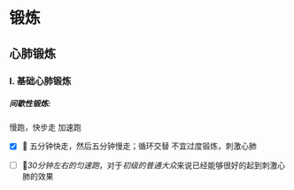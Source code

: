 # 锻炼



## 心肺锻炼



### I. 基础心肺锻炼

##### 间歇性锻炼:

慢跑，快步走 加速跑

- [x] :walking: 五分钟快走，然后五分钟慢走；循环交替 不宜过度锻炼，刺激心肺
- [ ] :running:*30分钟左右的匀速跑*，对于*初级的普通大众*来说已经能够很好的起到刺激心肺的效果

 